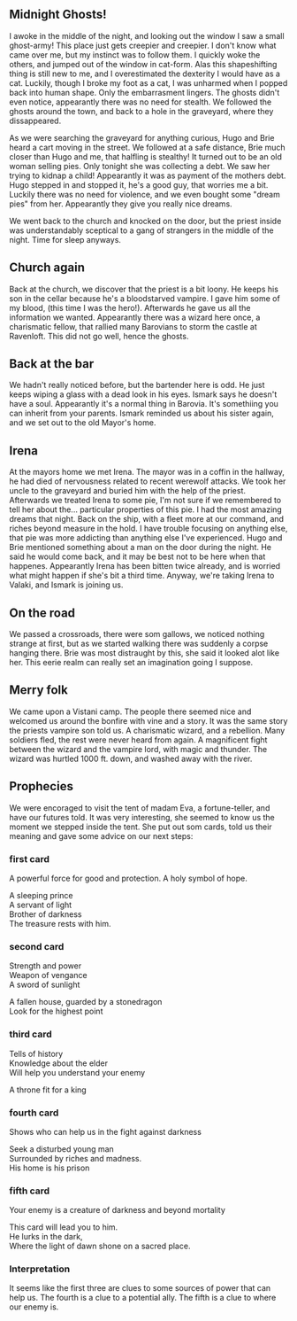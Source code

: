 ## Midnight Ghosts!

I awoke in the middle of the night, and looking out the window I saw a small ghost-army! 
This place just gets creepier and creepier. 
I don't know what came over me, but my instinct was to follow them. 
I quickly woke the others, and jumped out of the window in cat-form. 
Alas this shapeshifting thing is still new to me, and I overestimated the dexterity I would have as a cat. 
Luckily, though I broke my foot as a cat, I was unharmed when I popped back into human shape. 
Only the embarrasment lingers. 
The ghosts didn't even notice, appearantly there was no need for stealth. 
We followed the ghosts around the town, and back to a hole in the graveyard, where they dissappeared. 


As we were searching the graveyard for anything curious, Hugo and Brie heard a cart moving in the street. 
We followed at a safe distance, Brie much closer than Hugo and me, that halfling is stealthy! 
It turned out to be an old woman selling pies. 
Only tonight she was collecting a debt. 
We saw her trying to kidnap a child! 
Appearantly it was as payment of the mothers debt. 
Hugo stepped in and stopped it, he's a good guy, that worries me a bit. 
Luckily there was no need for violence, and we even bought some "dream pies" from her. 
Appearantly they give you really nice dreams. 


We went back to the church and knocked on the door, but the priest inside was understandably sceptical to a gang of strangers in the middle of the night. 
Time for sleep anyways. 


## Church again

Back at the church, we discover that the priest is a bit loony. He keeps his son in the cellar because he's a bloodstarved vampire.
I gave him some of my blood, (this time I was the hero!). 
Afterwards he gave us all the information we wanted. 
Appearantly there was a wizard here once, a charismatic fellow, that rallied many Barovians to storm the castle at Ravenloft. 
This did not go well, hence the ghosts. 


## Back at the bar

We hadn't really noticed before, but the bartender here is odd. 
He just keeps wiping a glass with a dead look in his eyes. 
Ismark says he doesn't have a soul.
Appearantly it's a normal thing in Barovia. 
It's somethiing you can inherit from your parents. 
Ismark reminded us about his sister again, and we set out to the old Mayor's home. 


## Irena 

At the mayors home we met Irena. 
The mayor was in a coffin in the hallway, he had died of nervousness related to recent werewolf attacks. 
We took her uncle to the graveyard and buried him with the help of the priest. 
Afterwards we treated Irena to some pie, I'm not sure if we remembered to tell her about the... particular properties of this pie. 
I had the most amazing dreams that night. 
Back on the ship, with a fleet more at  our command, and riches beyond measure in the hold. 
I have trouble focusing on anything else, that pie was more addicting than anything else I've experienced. 
Hugo and Brie mentioned something about a man on the door during the night. 
He said he would come back, and it may be best not to be here when that happenes.
Appearantly Irena has been bitten twice already, and is worried what might happen if she's bit a third time. 
Anyway, we're taking Irena to Valaki, and Ismark is joining us. 


## On the road

We passed a crossroads, there were som gallows, we noticed nothing strange at first, but as we started walking there was suddenly a corpse hanging there. 
Brie was most distraught by this, she said it looked alot like her. 
This eerie realm can really set an imagination going I suppose. 


## Merry folk

We came upon a Vistani camp. 
The people there seemed nice and welcomed us around the bonfire with vine and a story. 
It was the same story the priests vampire son told us. 
A charismatic wizard, and a rebellion. 
Many soldiers fled, the rest were never heard from again. 
A magnificent fight between the wizard and the vampire lord, with magic and thunder. 
The wizard was hurtled 1000 ft. down, and washed away with the river. 


## Prophecies

We were encoraged to visit the tent of madam Eva, a fortune-teller, and have our futures told. 
It was very interesting, she seemed to know us the moment we stepped inside the tent. 
She put out som cards, told us their meaning and gave some advice on our next steps:

### first card

A powerful force for good and protection.
A holy symbol of hope.


A sleeping prince  
A servant of light  
Brother of darkness  
The treasure rests with him. 

### second card

Strength and power  
Weapon of vengance  
A sword of sunlight


A fallen house, guarded by a stonedragon  
Look for the highest point


### third card

Tells of history  
Knowledge about the elder  
Will help you understand your enemy


A throne fit for a king


### fourth card

Shows who can help us in the fight against darkness


Seek a disturbed young man  
Surrounded by riches and madness.  
His home is his prison


### fifth card

Your enemy is a creature of darkness and beyond mortality


This card will lead you to him.  
He lurks in the dark,   
Where the light of dawn shone on a sacred place. 


### Interpretation

It seems like the first three are clues to some sources of power that can help us. 
The fourth is a clue to a potential ally. 
The fifth is a clue to where our enemy is. 










